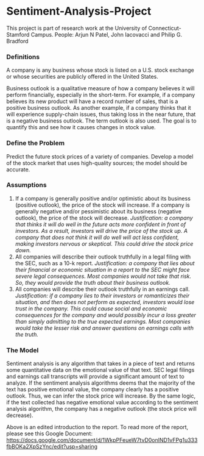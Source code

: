 # Sentiment-Analysis-Project
This project is part of research work at the University of Connecticut-Stamford Campus. 
People: Arjun N Patel, John Iacovacci and Philip G. Bradford
### Definitions
A company is any business whose stock is listed on a U.S. stock exchange or whose securities are publicly offered in the United States.


Business outlook is a qualitative measure of how a company believes it will perform financially, especially in the short-term. For example, if a company believes its new product will have a record number of sales, that is a positive business outlook. As another example, if a company thinks that it will experience supply-chain issues, thus taking loss in the near future, that is a negative business outlook. The term outlook is also used. The goal is to quantify this and see how it causes changes in stock value.


### Define the Problem
Predict the future stock prices of a variety of companies. Develop a model of the stock market that uses high-quality sources; the model should be accurate.
### Assumptions
1. If a company is generally positive and/or optimistic about its business (positive outlook), the price of the stock will increase. If a company is generally negative and/or pessimistic about its business (negative outlook), the price of the stock will decrease.
*Justification: a company that thinks it will do well in the future acts more confident in front of investors. As a result, investors will drive the price of the stock up. A company that does not think it will do well will act less confident, making investors nervous or skeptical. This could drive the stock price down.*  
2. All companies will describe their outlook truthfully in a legal filing with the SEC, such as a 10-k report.
 *Justification: a company that lies about their financial or economic situation in a report to the SEC might face severe legal consequences. Most companies would not take that risk. So, they would provide the truth about their business outlook.*  
3. All companies will describe their outlook truthfully in an earnings call.
*Justification: if a company lies to their investors or romanticizes their situation, and then does not perform as expected, investors would lose trust in the company. This could cause social and economic consequences for the company and would possibly incur a loss greater than simply admitting to the true expected earnings. Most companies would take the lesser risk and answer questions on earnings calls with the truth.*

### The Model
Sentiment analysis is any algorithm that takes in a piece of text and returns some quantitative data on the emotional value of that text. SEC legal filings and earnings call transcripts will provide a significant amount of text to analyze. If the sentiment analysis algorithms deems that the majority of the text has positive emotional value, the company clearly has a positive outlook. Thus, we can infer the stock price will increase. By the same logic, if the text collected has negative emotional value according to the sentiment analysis algorithm, the company has a negative outlook (the stock price will decrease).

Above is an edited introduction to the report. To read more of the report, please see this Google Document:
https://docs.google.com/document/d/1WkpPFeueW7tvD0onlND1vFPg1u333fbBOKa2XpSzYnc/edit?usp=sharing 
